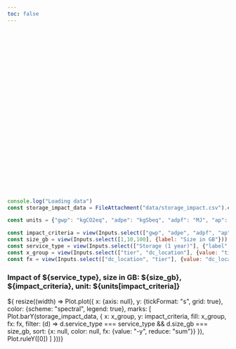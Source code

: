 ```yaml
---
toc: false
---
```


<style>

.hero {
  display: flex;
  flex-direction: column;
  align-items: center;
  font-family: var(--sans-serif);
  margin: 4rem 0 8rem; text-wrap: balance;
  text-align: center;
}

.hero h1 {
  margin: 2rem 0;
  max-width: none;
  font-size: 14vw;
  font-weight: 900;
  line-height: 1;
  background: linear-gradient(30deg, var(--theme-foreground-muted), currentColor);
  -webkit-background-clip: text;
  -webkit-text-fill-color: transparent;
  background-clip: text;
}

.hero h2 {
  margin: 0;
  max-width: 34em;
  font-size: 20px;
  font-style: initial;
  font-weight: 500;
  line-height: 1.5;
  color: var(--theme-foreground-muted);
}

@media (min-width: 640px) {
  .hero h1 {
    font-size: 70px;
  }
}

</style>

<div class="hero">
  <h1>Impacts SAAS &amp; IAAS</h1>
</div>

```js
console.log("Loading data")
const storage_impact_data = FileAttachment("data/storage_impact.csv").csv({typed: true})

const units = {"gwp": "kgCO2eq", "adpe": "kgSbeq", "adpf": "MJ", "ap": "", "ctue": "ctue", "ir": "kBqU235eq", "pm": "Disease occurence", "pocp": "kgNMVOCeq", "mips": "kg", "wp": "kg", "pe": "MJ", "fe": "MJ"}

const impact_criteria = view(Inputs.select(["gwp", "adpe", "adpf", "ap", "ctue", "ir", "pm", "pocp", "mips", "wp", "pe", "fe"], {unique: true, value: "1", label: "Impact criteria"}));
const size_gb = view(Inputs.select([1,10,100], {label: "Size in GB"}))
const service_type = view(Inputs.select(["Storage (1 year)"], {"label": "Service Type'"}))
const x_group = view(Inputs.select(["tier", "dc_location"], {value: "tier", label: "X grouping by"}))
const fx = view(Inputs.select(["dc_location", "tier"], {value: "dc_location", label: "fx grouping"}))
```

<h3>Impact of ${service_type}, size in GB: ${size_gb}, ${impact_criteria}, unit: ${units[impact_criteria]}</h3>
<div class="grid grid-cols-1">
  <div class="card">${
    resize((width) => Plot.plot({
      x: {axis: null},
      y: {tickFormat: "s", grid: true},
      color: {scheme: "spectral", legend: true},
      marks: [
        Plot.barY(storage_impact_data, {
          x: x_group,
          y: impact_criteria,
          fill: x_group,
          fx: fx,
          filter: (d) => d.service_type === service_type && d.size_gb === size_gb,
          sort: {x: null, color: null, fx: {value: "-y", reduce: "sum"}}
        }),
        Plot.ruleY([0])
      ]
    }))}
</div>
</div>
